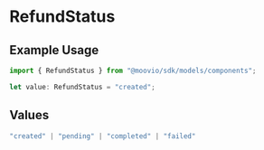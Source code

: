# RefundStatus

## Example Usage

```typescript
import { RefundStatus } from "@moovio/sdk/models/components";

let value: RefundStatus = "created";
```

## Values

```typescript
"created" | "pending" | "completed" | "failed"
```